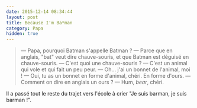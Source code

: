 ```yaml
---
date: 2015-12-14 08:34:44
layout: post
title: Because I'm Ba*man
category: Papa
hidden: true
---
```


> — Papa, pourquoi Batman s'appelle Batman ?
> — Parce que en anglais, "bat" veut dire chauve-souris, et que Batman est déguisé en chauve-souris.
> — C'est quoi une chauve-souris ?
> — C'est un animal qui vole et qui fait un peu peur.
> — Oh… j'ai un bonnet de l'animal, moi !
> — Oui, tu as un bonnet en forme d'animal, chéri. En forme d'ours.
> — Comment on dire en anglais un ours ?
> — Hum, <em lang="en">bear</em>, chéri.

Il a passé tout le reste du trajet vers l'école à crier "Je suis barman, je suis barman !".
